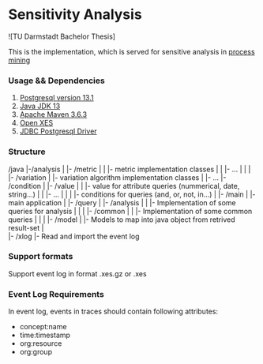 # Sensitivity Analysis

![TU Darmstadt Bachelor Thesis]

This is the implementation, which is served for sensitive analysis in [process mining](https://en.wikipedia.org/wiki/Process_mining#:~:text=Process%20mining%20is%20a%20family,data%20into%20insights%20and%20actions.)

### Usage && Dependencies

1. [Postgresql version 13.1](https://www.postgresql.org/)
2. [Java JDK 13](https://www.java.com/en/)
3. [Apache Maven 3.6.3](https://maven.apache.org/)
4. [Open XES](https://www.xes-standard.org/openxes/start)
5. [JDBC Postgresql Driver](https://jdbc.postgresql.org/download.html)

### Structure

/java
|-/analysis
|	|- /metric
|	|	|- metric implementation classes
|	|	|- ...
|	|
|	|- /variation
|		|- variation algorithm implementation classes
|		|- ...
|- /condition
|	|- /value
|	|	|- value for attribute queries (nummerical, date, string...)
|	|	|- ...
|	|
|	|- conditions for queries (and, or, not, in...)
|
|- /main
|	|- main application
|
|- /query
|	|- /analysis
|	|	|- Implementation of some queries for analysis
|	|
|	|- /common
|	|	|- Implementation of some common queries
|	|
|	|- /model
|		|- Models to map into java object from retrived result-set
|	
|- /xlog
	|- Read and import the event log


### Support formats

Support event log in format .xes.gz or .xes

### Event Log Requirements

In event log, events in traces should contain following attributes: 

* concept:name
* time:timestamp
* org:resource
* org:group

